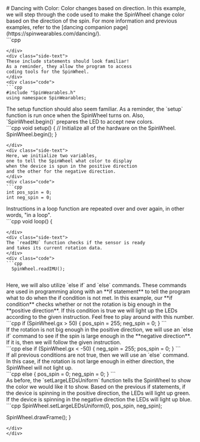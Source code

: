 <div class="flex-container"><div class="wide-text">
# Dancing with Color: Color changes based on direction.  
In this example, we will step through the code used
to make the SpinWheel change color based on the direction
of the spin. For more information and previous examples, 
refer to the [dancing companion page](https://spinwearables.com/dancing/). 
</div>
<div class="side-text">
</div>
<div class="code">
```cpp

```
</div>
<div class="side-text">
These include statements should look familiar! 
As a reminder, they allow the program to access
coding tools for the SpinWheel. 
</div>
<div class="code">
```cpp
#include "SpinWearables.h"
using namespace SpinWearables;

```
</div>
<div class="side-text">
The setup function should also seem familiar.
As a reminder, the `setup` function is run once when 
the SpinWheel turns on. Also, `SpinWheel.begin()`
prepares the LED to accept new colors.
</div>
<div class="code">
```cpp
void setup() {
  // Initialize all of the hardware on the SpinWheel.
  SpinWheel.begin();
}


```
</div>
<div class="side-text">
Here, we initialize two variables, 
one to tell the SpinWheel what color to display
when the device is spun in the positive direction
and the other for the negative direction. 
</div>
<div class="code">
```cpp
int pos_spin = 0;
int neg_spin = 0;

```
</div>
<div class="side-text">
Instructions in a loop function are repeated over and over again,
in other words, "in a loop".
</div>
<div class="code">
```cpp
void loop() {

```
</div>
<div class="side-text">
The `readIMU` function checks if the sensor is ready
and takes its current rotation data.
</div>
<div class="code">
```cpp
  SpinWheel.readIMU();
  
```
</div>
<div class="side-text">
Here, we will also utilize `else if` 
and `else` commands. These commands are used in
programming along with an **if statement**
to tell the program what to do when the if condition
is not met. In this example, our **if condition**
checks whether or not the rotation is big enough in
the **positive direction**. If this condition is true
we will light up the LEDs according to the given
instruction. Feel free to play around with this number.
</div>
<div class="code">
```cpp
  if (SpinWheel.gx > 50) {
    pos_spin = 255;
    neg_spin = 0;
  }
```
</div>
<div class="side-text">
If the rotation is not big enough in the 
positive direction, we will use an `else if`
command to see if the spin is large enough 
in the **negative direction**. If it is, 
then we will follow the given instruction.
</div>
<div class="code">
```cpp
  else if (SpinWheel.gx < -50) {
    neg_spin = 255;
    pos_spin = 0;
  }
```
</div>
<div class="side-text">
If all previous conditions are not true, 
then we will use an `else` command. In this 
case, if the rotation is not large enough in 
either direction, the SpinWheel will not light up. 
</div>
<div class="code">
```cpp
  else {
    pos_spin = 0;
    neg_spin = 0;
  }
```
</div>
<div class="side-text">
As before, the `setLargeLEDsUniform` function tells the
SpinWheel to show the color we would like it to show.
Based on the previous if statements, if the device is 
spinning in the positive direction, the LEDs will light up 
green. If the device is spinning in the negative direction
the LEDs will light up blue. 
</div>
<div class="code">
```cpp
  SpinWheel.setLargeLEDsUniform(0, pos_spin, neg_spin);

  SpinWheel.drawFrame();
 }
```
</div>
</div>